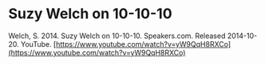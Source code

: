 # Suzy Welch on 10-10-10

Welch, S. 2014. Suzy Welch on 10-10-10. Speakers.com. Released 2014-10-20. YouTube. [https://www.youtube.com/watch?v=yW9QqH8RXCo](https://www.youtube.com/watch?v=yW9QqH8RXCo)
